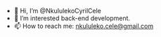 - 👋 Hi, I’m @NkululekoCyrilCele
- 👀 I’m interested back-end development.
- 📫 How to reach me: nkululeko.cele@gmail.com

<!---
NkululekoCyrilCele/NkululekoCyrilCele is a ✨ special ✨ repository because its `README.md` (this file) appears on your GitHub profile.
You can click the Preview link to take a look at your changes.
--->
